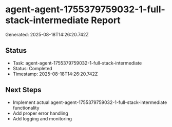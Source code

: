 # agent-agent-1755379759032-1-full-stack-intermediate Report

Generated: 2025-08-18T14:26:20.742Z

## Status
- Task: agent-agent-1755379759032-1-full-stack-intermediate
- Status: Completed
- Timestamp: 2025-08-18T14:26:20.742Z

## Next Steps
- Implement actual agent-agent-1755379759032-1-full-stack-intermediate functionality
- Add proper error handling
- Add logging and monitoring
